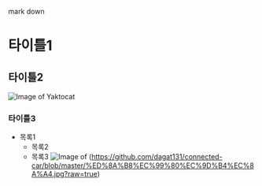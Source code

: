 mark down

# 타이틀1
## 타이틀2
![Image of Yaktocat](https://www.beinews.net/news/photo/201904/23600_16878_01.jpg)

### 타이틀3
* 목록1
  * 목록2
  * 목록3
![Image of ](https://i.ytimg.com/vi/HPATOuwxrxE/maxresdefault.jpg)
(https://github.com/dagat131/connected-car/blob/master/%ED%8A%B8%EC%99%80%EC%9D%B4%EC%8A%A4.jpg?raw=true)
